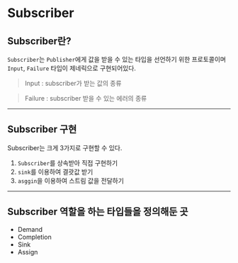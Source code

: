 # Subscriber

## Subscriber란?
`Subscriber`는 `Publisher`에게 값을 받을 수 있는 타입을 선언하기 위한 프로토콜이며 `Input`, `Failure` 타입이 제네릭으로 구현되어있다.
> Input : subscriber가 받는 값의 종류

> Failure : subscriber 받을 수 있는 에러의 종류

***

## Subscriber 구현
Subscriber는 크게 3가지로 구현할 수 있다.

1. `Subscriber`를 상속받아 직접 구현하기
2. `sink`를 이용하여 결괏값 받기
3. `asggin`을 이용하여 스트림 값을 전달하기

***

## Subscriber 역할을 하는 타입들을 정의해둔 곳
- Demand
- Completion
- Sink
- Assign